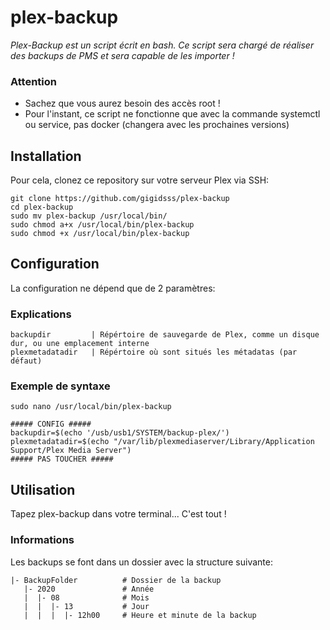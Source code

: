 # plex-backup
*Plex-Backup est un script écrit en bash. Ce script sera chargé de réaliser des backups de PMS et sera capable de les importer !*

### Attention
- Sachez que vous aurez besoin des accès root !
- Pour l'instant, ce script ne fonctionne que avec la commande systemctl ou service, pas docker (changera avec les prochaines versions)

## Installation
Pour cela, clonez ce repository sur votre serveur Plex via SSH:

```
git clone https://github.com/gigidsss/plex-backup
cd plex-backup
sudo mv plex-backup /usr/local/bin/
sudo chmod a+x /usr/local/bin/plex-backup
sudo chmod +x /usr/local/bin/plex-backup
```

## Configuration
La configuration ne dépend que de 2 paramètres:

### Explications
```
backupdir         | Répértoire de sauvegarde de Plex, comme un disque dur, ou une emplacement interne
plexmetadatadir   | Répértoire où sont situés les métadatas (par défaut)
```

### Exemple de syntaxe
``sudo nano /usr/local/bin/plex-backup``
```
##### CONFIG #####
backupdir=$(echo '/usb/usb1/SYSTEM/backup-plex/')
plexmetadatadir=$(echo "/var/lib/plexmediaserver/Library/Application Support/Plex Media Server")
##### PAS TOUCHER #####
```

## Utilisation
Tapez plex-backup dans votre terminal... C'est tout !

### Informations
Les backups se font dans un dossier avec la structure suivante:

```
|- BackupFolder          # Dossier de la backup
   |- 2020               # Année
   |  |- 08              # Mois
   |  |  |- 13           # Jour
   |  |  |  |- 12h00     # Heure et minute de la backup
```
